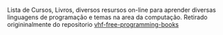 Lista de Cursos, Livros, diversos resursos on-line para aprender diversas linguagens de programação e temas na area da computação. Retirado origininalmente do repositorio [vhf-free-programming-books](https://github.com/vhf/free-programming-books)

